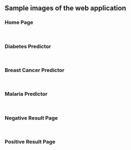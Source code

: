## Sample images of the web application

### Home Page
<br>

### Diabetes Predictor
<br>

### Breast Cancer Predictor
<br>

### Malaria Predictor
<br>

### Negative Result Page
<br>

### Positive Result Page

